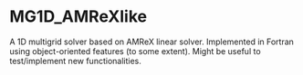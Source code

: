 # MG1D_AMReXlike
 
A 1D multigrid solver based on AMReX linear solver. Implemented in Fortran using object-oriented features (to some extent).
Might be useful to test/implement new functionalities.
